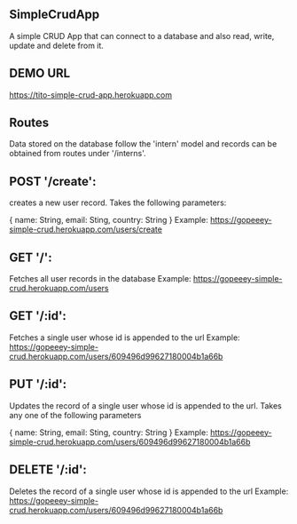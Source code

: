 ## SimpleCrudApp
A simple CRUD App that can connect to a database and also read, write, update and delete from it.

## DEMO URL
https://tito-simple-crud-app.herokuapp.com

## Routes
Data stored on the database follow the 'intern' model and records can be obtained from routes under '/interns'.

## POST '/create':
creates a new user record. Takes the following parameters:

{
    name: String,
    email: Sting,
    country: String
}
Example: https://gopeeey-simple-crud.herokuapp.com/users/create

## GET '/':
Fetches all user records in the database
Example: https://gopeeey-simple-crud.herokuapp.com/users

## GET '/:id':
Fetches a single user whose id is appended to the url
Example: https://gopeeey-simple-crud.herokuapp.com/users/609496d99627180004b1a66b

## PUT '/:id':
Updates the record of a single user whose id is appended to the url.
Takes any one of the following parameters

{
    name: String,
    email: Sting,
    country: String
}
Example: https://gopeeey-simple-crud.herokuapp.com/users/609496d99627180004b1a66b

## DELETE '/:id':
Deletes the record of a single user whose id is appended to the url
Example: https://gopeeey-simple-crud.herokuapp.com/users/609496d99627180004b1a66b
